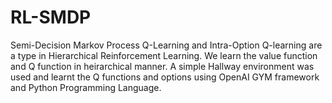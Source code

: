 # RL-SMDP
Semi-Decision Markov Process Q-Learning and Intra-Option Q-learning are a type in Hierarchical Reinforcement Learning. We learn the value function and Q function in heirarchical manner. A simple Hallway environment was used and learnt the Q functions and options using OpenAI GYM framework and Python Programming Language.
